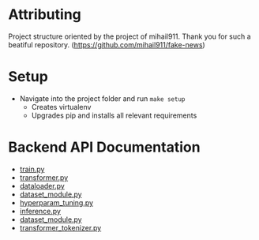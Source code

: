 # Attributing
Project structure oriented by the project of mihail911. Thank you for such a beatiful repository.
(https://github.com/mihail911/fake-news)


# Setup
- Navigate into the project folder and run `make setup`
  - Creates virtualenv
  - Upgrades pip and installs all relevant requirements


# Backend API Documentation
- [train.py](https://htmlpreview.github.io/?https://github.com/kevinkrs/masterproject_backend/blob/check-docs/docs/train.html)
- [transformer.py](https://htmlpreview.github.io/?https://github.com/kevinkrs/masterproject_backend/blob/check-docs/docs/transformer.html)
- [dataloader.py](https://htmlpreview.github.io/?https://github.com/kevinkrs/masterproject_backend/blob/check-docs/docs/dataloader.html)
- [dataset_module.py](https://htmlpreview.github.io/?https://github.com/kevinkrs/masterproject_backend/blob/check-docs/docs/dataset_module.html)
- [hyperparam_tuning.py](https://htmlpreview.github.io/?https://github.com/kevinkrs/masterproject_backend/blob/check-docs/docs/hyperparam_tuning.html)
- [inference.py](https://htmlpreview.github.io/?https://github.com/kevinkrs/masterproject_backend/blob/check-docs/docs/inference.html)
- [dataset_module.py](https://htmlpreview.github.io/?https://github.com/kevinkrs/masterproject_backend/blob/check-docs/docs/dataset_module.html)
- [transformer_tokenizer.py](https://htmlpreview.github.io/?https://github.com/kevinkrs/masterproject_backend/blob/check-docs/docs/transformer_tokenizer.html)
